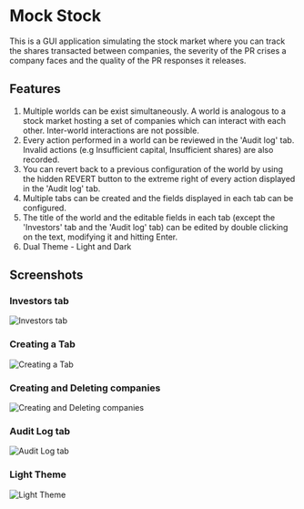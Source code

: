 # Mock Stock
This is a GUI application simulating the stock market where you can track the shares transacted between companies, the severity of the PR crises a company faces and the quality of the PR responses it releases.

## Features
1. Multiple worlds can be exist simultaneously. A world is analogous to a stock market hosting a set of companies which can interact with each other. Inter-world interactions are not possible.
2. Every action performed in a world can be reviewed in the 'Audit log' tab. Invalid actions (e.g Insufficient capital, Insufficient shares) are also recorded.
3. You can revert back to a previous configuration of the world by using the hidden REVERT button to the extreme right of every action displayed in the 'Audit log' tab.
4. Multiple tabs can be created and the fields displayed in each tab can be configured.
5. The title of the world and the editable fields in each tab (except the 'Investors' tab and the 'Audit log' tab) can be edited by double clicking on the text, modifying it and hitting Enter.
6. Dual Theme - Light and Dark

## Screenshots
### Investors tab 
![Investors tab](https://user-images.githubusercontent.com/75443405/133928470-21fe02eb-1d75-4b7f-a4df-2752a3f87876.png)

### Creating a Tab 
![Creating a Tab](https://user-images.githubusercontent.com/75443405/133928487-55277792-bce7-4050-9fea-3eac32901b88.png)

### Creating and Deleting companies 
![Creating and Deleting companies](https://user-images.githubusercontent.com/75443405/133928527-c98a50c1-af9a-49e9-ad61-106cb0c09714.png)

### Audit Log tab 
![Audit Log tab](https://user-images.githubusercontent.com/75443405/133928547-83836a82-db92-4b8a-a73b-eca042a2e68d.png)

### Light Theme 
![Light Theme](https://user-images.githubusercontent.com/75443405/133928564-8db02039-2a5e-426a-9d5c-317de2bc4b71.png)



